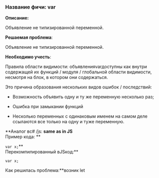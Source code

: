 ### **Название фичи: var**

**Описание:**

Объявление не типизированной переменной.

**Решаемая проблема**:

Объявление не типизированной переменной.

**Необходимо учесть**:

Правила области видимости: объявленияvarдоступны как внутри содержащей их функций / модуля / глобальной области видимости, несмотря на блок, в котором они содержаться.

Это причина образования нескольких видов ошибок / последствий:

* Возможность объявить одну и ту же переменную несколько раз;

* Ошибка при замыкании функций

* Несколько переменных с одинаковым именем на самом деле ссылаются все только на одну и туже переменную.

**Аналог вc\# /js: **same as in JS**  
Пример кода: **

`var x;`**  
Перекомпилированный вJSкод:**

`var x;`

Как решилась проблема:\*\*возник let

